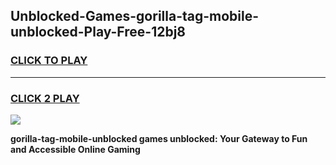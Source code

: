 
## Unblocked-Games-gorilla-tag-mobile-unblocked-Play-Free-12bj8
<h3>
<a href="https://premium76.site?title=gorilla-tag-mobile-unblocked&ref=18A1">CLICK TO PLAY</a></h3>
<hr>

<h3>
<a href="https://premium76.site?title=gorilla-tag-mobile-unblocked&ref=18A1">CLICK 2 PLAY</a>
  
</h3>

<a href="https://premium76.site?title=gorilla-tag-mobile-unblocked&ref=18A1"><img src="https://clearcache.store/games.png"></a>


**gorilla-tag-mobile-unblocked games unblocked: Your Gateway to Fun and Accessible Online Gaming**
